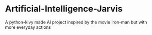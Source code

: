 # Artificial-Intelligence-Jarvis
A python-kivy made AI project inspired by the movie iron-man but with more everyday actions 
